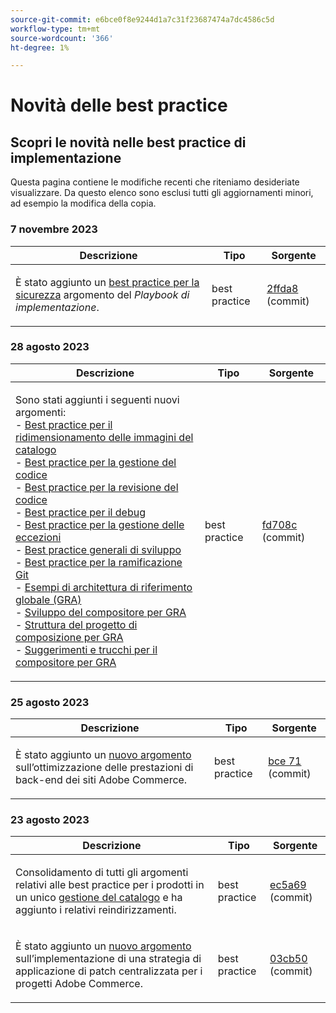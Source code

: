```yaml
---
source-git-commit: e6bce0f8e9244d1a7c31f23687474a7dc4586c5d
workflow-type: tm+mt
source-wordcount: '366'
ht-degree: 1%

---
```

# Novità delle best practice

## Scopri le novità nelle best practice di implementazione

Questa pagina contiene le modifiche recenti che riteniamo desideriate visualizzare. Da questo elenco sono esclusi tutti gli aggiornamenti minori, ad esempio la modifica della copia.

### 7 novembre 2023

<table style="table-layout:auto;">
  <thead>
    <tr>
      <th>Descrizione</th>
      <th>Tipo</th>
      <th>Sorgente</th>
    </tr>
  </thead>
  <tbody>
    <tr>
      <td><p>È stato aggiunto un <a href="https://experienceleague.adobe.com/docs/commerce-operations/implementation-playbook/best-practices/launch/security-best-practices.html">best practice per la sicurezza</a> argomento del <em>Playbook di implementazione</em>.</p>
</td>
      <td>best practice</td>
      <td><a href="https://github.com/AdobeDocs/commerce-operations.en/commit/2ffda8afd118184f314e8e329a678605ac241007">2ffda8</a> (commit)</td>
    </tr>
  </tbody>
</table><!-- date_group -->

### 28 agosto 2023

<table style="table-layout:auto;">
  <thead>
    <tr>
      <th>Descrizione</th>
      <th>Tipo</th>
      <th>Sorgente</th>
    </tr>
  </thead>
  <tbody>
    <tr>
      <td><p>Sono stati aggiunti i seguenti nuovi argomenti:<br />- <a href="https://experienceleague.adobe.com/docs/commerce-operations/implementation-playbook/best-practices/development/catalog-image-resizing.html">Best practice per il ridimensionamento delle immagini del catalogo</a><br />- <a href="https://experienceleague.adobe.com/docs/commerce-operations/implementation-playbook/best-practices/development/code-management.html">Best practice per la gestione del codice</a><br />- <a href="https://experienceleague.adobe.com/docs/commerce-operations/implementation-playbook/best-practices/development/code-review.html">Best practice per la revisione del codice</a><br />- <a href="https://experienceleague.adobe.com/docs/commerce-operations/implementation-playbook/best-practices/development/debugging.html">Best practice per il debug</a><br />- <a href="https://experienceleague.adobe.com/docs/commerce-operations/implementation-playbook/best-practices/development/exception-handling.html">Best practice per la gestione delle eccezioni</a><br />- <a href="https://experienceleague.adobe.com/docs/commerce-operations/implementation-playbook/best-practices/development/general.html">Best practice generali di sviluppo</a><br />- <a href="https://experienceleague.adobe.com/docs/commerce-operations/implementation-playbook/best-practices/development/git-branching.html">Best practice per la ramificazione Git</a><br />- <a href="https://experienceleague.adobe.com/docs/commerce-operations/implementation-playbook/architecture/global-reference-architecture/examples.html">Esempi di architettura di riferimento globale (GRA)</a><br />- <a href="https://experienceleague.adobe.com/docs/commerce-operations/implementation-playbook/architecture/global-reference-architecture/composer/overview.html">Sviluppo del compositore per GRA</a><br />- <a href="https://experienceleague.adobe.com/docs/commerce-operations/implementation-playbook/architecture/global-reference-architecture/composer/project-structure.html">Struttura del progetto di composizione per GRA</a><br />- <a href="https://experienceleague.adobe.com/docs/commerce-operations/implementation-playbook/architecture/global-reference-architecture/composer/tips-and-tricks.html">Suggerimenti e trucchi per il compositore per GRA</a></p>
</td>
      <td>best practice</td>
      <td><a href="https://github.com/AdobeDocs/commerce-operations.en/commit/fd708ce4c1ab69f2d6e3a3b10dcd2387ae829368">fd708c</a> (commit)</td>
    </tr>
  </tbody>
</table>

### 25 agosto 2023

<table style="table-layout:auto;">
  <thead>
    <tr>
      <th>Descrizione</th>
      <th>Tipo</th>
      <th>Sorgente</th>
    </tr>
  </thead>
  <tbody>
    <tr>
      <td><p>È stato aggiunto un <a href="https://experienceleague.adobe.com/docs/commerce-operations/implementation-playbook/best-practices/maintenance/backend-performance.html">nuovo argomento</a> sull’ottimizzazione delle prestazioni di back-end dei siti Adobe Commerce.</p>
</td>
      <td>best practice</td>
      <td><a href="https://github.com/AdobeDocs/commerce-operations.en/commit/ecbb71ad8745e4589856c6cbf283212ed61a3664">bce 71</a> (commit)</td>
    </tr>
  </tbody>
</table>

### 23 agosto 2023

<table style="table-layout:auto;">
  <thead>
    <tr>
      <th>Descrizione</th>
      <th>Tipo</th>
      <th>Sorgente</th>
    </tr>
  </thead>
  <tbody>
    <tr>
      <td><p>Consolidamento di tutti gli argomenti relativi alle best practice per i prodotti in un unico <a href="https://experienceleague.adobe.com/docs/commerce-operations/implementation-playbook/best-practices/planning/catalog-management.html">gestione del catalogo</a> e ha aggiunto i relativi reindirizzamenti.</p>
</td>
      <td>best practice</td>
      <td><a href="https://github.com/AdobeDocs/commerce-operations.en/commit/ec5a695002df98646c602f6f9ddb2cc11a79bad8">ec5a69</a> (commit)</td>
    </tr>
    <tr>
      <td><p>È stato aggiunto un <a href="https://experienceleague.adobe.com/docs/commerce-operations/implementation-playbook/best-practices/maintenance/patching-at-scale.html">nuovo argomento</a> sull’implementazione di una strategia di applicazione di patch centralizzata per i progetti Adobe Commerce.</p>
</td>
      <td>best practice</td>
      <td><a href="https://github.com/AdobeDocs/commerce-operations.en/commit/03cb50be0cb18b6079c5c69aafc74c6099610fb0">03cb50</a> (commit)</td>
    </tr>
  </tbody>
</table><!-- date_group --><!-- month_group --><!-- year_group -->

